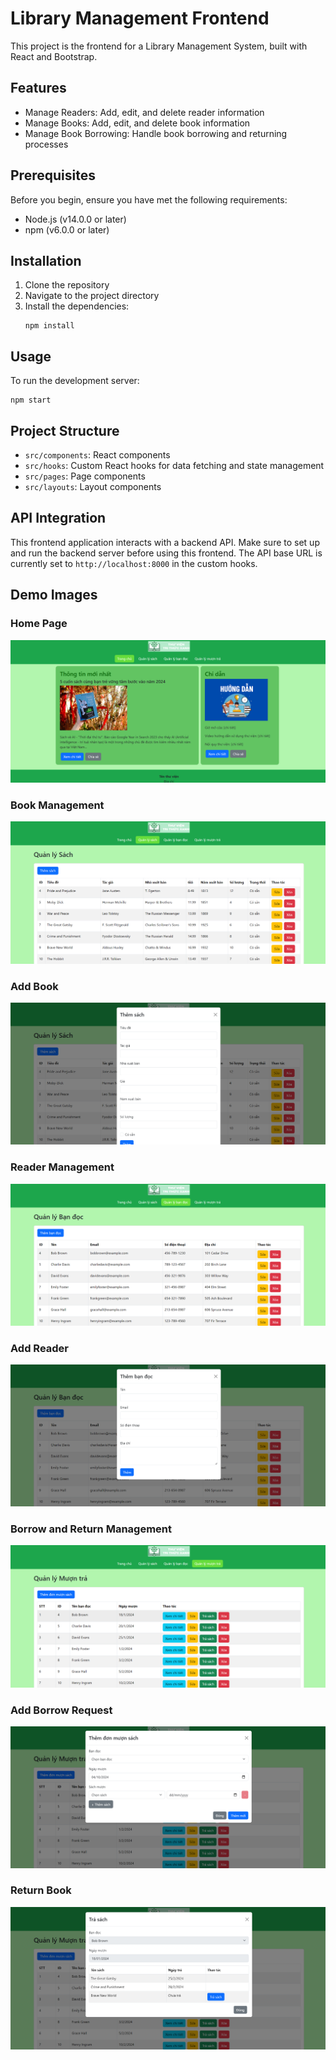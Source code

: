 # Library Management Frontend

This project is the frontend for a Library Management System, built with React and Bootstrap.

## Features

- Manage Readers: Add, edit, and delete reader information
- Manage Books: Add, edit, and delete book information
- Manage Book Borrowing: Handle book borrowing and returning processes

## Prerequisites

Before you begin, ensure you have met the following requirements:
- Node.js (v14.0.0 or later)
- npm (v6.0.0 or later)

## Installation

1. Clone the repository
2. Navigate to the project directory
3. Install the dependencies:
   ```
   npm install
   ```

## Usage

To run the development server:

```
npm start
```

## Project Structure

- `src/components`: React components
- `src/hooks`: Custom React hooks for data fetching and state management
- `src/pages`: Page components
- `src/layouts`: Layout components

## API Integration

This frontend application interacts with a backend API. Make sure to set up and run the backend server before using this frontend. The API base URL is currently set to `http://localhost:8000` in the custom hooks.

## Demo Images

### Home Page
![Home Page](./demo_image/Home_Page.png)

### Book Management
![Book Management](./demo_image/Book_Management.png)

### Add Book
![Add Book](./demo_image/Add_Book.png)

### Reader Management
![Reader Management](./demo_image/Reader_Management.png)

### Add Reader
![Add Reader](./demo_image/Add_Reader.png)

### Borrow and Return Management
![Borrow and Return Management](./demo_image/Borrow_and_Return_Management.png)

### Add Borrow Request
![Add Borrow Request](./demo_image/Add_Borrow_Request.png)

### Return Book
![Return Book](./demo_image/Return_Book.png)
